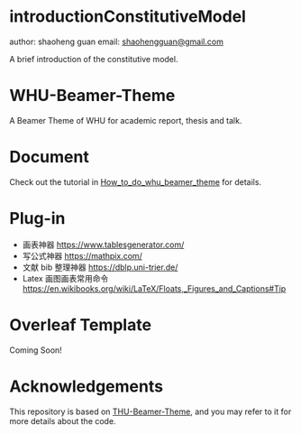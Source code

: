 # introductionConstitutiveModel
author: shaoheng guan
email: shaohengguan@gmail.com

A brief introduction of the constitutive model.


# WHU-Beamer-Theme
 A Beamer Theme of WHU for academic report, thesis and talk.


# Document
 Check out the tutorial in [How_to_do_whu_beamer_theme](How_to_do_whu_beamer_theme.pdf) for details.
 
# Plug-in
- 画表神器 https://www.tablesgenerator.com/
- 写公式神器 https://mathpix.com/
- 文献 bib 整理神器 https://dblp.uni-trier.de/
- Latex 画图画表常用命令 https://en.wikibooks.org/wiki/LaTeX/Floats,_Figures_and_Captions#Tip
 
# Overleaf Template
Coming Soon!

# Acknowledgements
This repository is based on [THU-Beamer-Theme](https://github.com/Trinkle23897/THU-Beamer-Theme), and you may refer to it for more details about the code.
